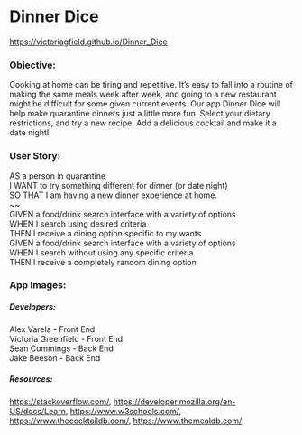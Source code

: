 # Dinner Dice
https://victoriagfield.github.io/Dinner_Dice

### Objective: 

Cooking at home can be tiring and repetitive. It’s easy to fall into a routine of making the same meals week after week, and going to a new restaurant might be difficult for some given current events. Our app Dinner Dice will help make quarantine dinners just a little more fun. Select your dietary restrictions, and try a new recipe. Add a delicious cocktail and make it a date night!

### User Story:
AS a person in quarantine <br>
I WANT to try something different for dinner (or date night) <br>
SO THAT I am having a new dinner experience at home.<br>
~~ <br>
GIVEN a food/drink search interface with a variety of options <br>
WHEN I search using desired criteria <br>
THEN I receive a dining option specific to my wants <br>
GIVEN a food/drink search interface with a variety of options <br>
WHEN I search without using any specific criteria <br>
THEN I receive a completely random dining option <br>

### App Images: 


##### Developers:
Alex Varela - Front End <br>
Victoria Greenfield - Front End <br>
Sean Cummings - Back End <br>
Jake Beeson - Back End <br>

##### Resources: 
https://stackoverflow.com/, https://developer.mozilla.org/en-US/docs/Learn, https://www.w3schools.com/, https://www.thecocktaildb.com/, https://www.themealdb.com/
